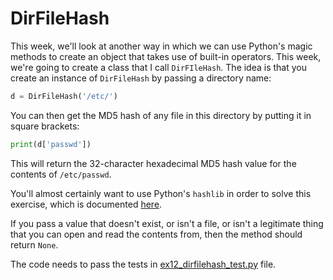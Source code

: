 # DirFileHash

This week, we'll look at another way in which we can use Python's magic methods to create an object that takes use of built-in operators. This week, we're going to create a class that I call `DirFIleHash`. The idea is that you create an instance of `DirFileHash` by passing a directory name:
    
```python
d = DirFileHash('/etc/')
```

You can then get the MD5 hash of any file in this directory by putting it in square brackets:
    
```python
print(d['passwd'])
```

This will return the 32-character hexadecimal MD5 hash value for the contents of `/etc/passwd`.

You'll almost certainly want to use Python's `hashlib` in order to solve this exercise, which is documented [here](https://docs.python.org/3/library/hashlib.html).

If you pass a value that doesn't exist, or isn't a file, or isn't a legitimate thing that you can open and read the contents from, then the method should return `None`.

The code needs to pass the tests in [ex12_dirfilehash_test.py](ex12_dirfilehash_test.py) file.
